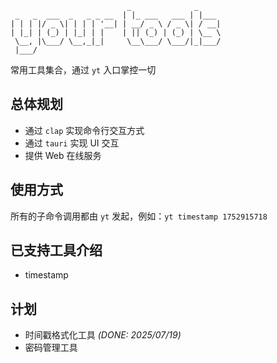 ```text
                          _              _
 _   _  ___  _   _ _ __  | |_ ___   ___ | |___
| | | |/ _ \| | | | '__| | __/ _ \ / _ \| / __|
| |_| | (_) | |_| | |    | || (_) | (_) | \__ \
 \__, |\___/ \__,_|_|     \__\___/ \___/|_|___/
 |___/
```

常用工具集合，通过 `yt` 入口掌控一切

## 总体规划

- 通过 `clap` 实现命令行交互方式
- 通过 `tauri` 实现 UI 交互
- 提供 Web 在线服务

## 使用方式

所有的子命令调用都由 `yt` 发起，例如：`yt timestamp 1752915718`

## 已支持工具介绍

- timestamp

## 计划

- 时间戳格式化工具 _(DONE: 2025/07/19)_
- 密码管理工具

